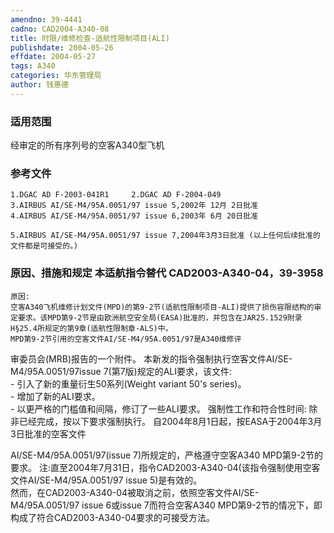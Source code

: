 ```yaml
---
amendno: 39-4441  
cadno: CAD2004-A340-08  
title: 时限/维修检查-适航性限制项目(ALI)  
publishdate: 2004-05-26  
effdate: 2004-05-27  
tags: A340  
categories: 华东管理局  
author: 钱惠德  
---
```

  
### 适用范围  
经审定的所有序列号的空客A340型飞机  
  
<!--more-->  
### 参考文件  
    1.DGAC AD F-2003-041R1     2.DGAC AD F-2004-049  
    3.AIRBUS AI/SE-M4/95A.0051/97 issue 5,2002年 12月 2日批准  
    4.AIRBUS AI/SE-M4/95A.0051/97 issue 6,2003年 6月 20日批准  
  
    5.AIRBUS AI/SE-M4/95A.0051/97 issue 7,2004年3月3日批准 (以上任何后续批准的文件都是可接受的。)  
  
### 原因、措施和规定 本适航指令替代 CAD2003-A340-04，39-3958  
    原因:  
    空客A340飞机维修计划文件(MPD)的第9-2节(适航性限制项目-ALI)提供了损伤容限结构的审定要求。该MPD第9-2节是由欧洲航空安全局(EASA)批准的，并包含在JAR25.1529附录H§25.4所规定的第9章(适航性限制章-ALS)中。  
    MPD第9-2节引用的空客文件AI/SE-M4/95A.0051/97是A340维修评  
  
审委员会(MRB)报告的一个附件。     本新发的指令强制执行空客文件AI/SE-M4/95A.0051/97issue 7(第7版)规定的ALI要求，该文件:  
    - 引入了新的重量衍生50系列(Weight variant 50's series)。  
    - 增加了新的ALI要求。  
    - 以更严格的门槛值和间隔，修订了一些ALI要求。     强制性工作和符合性时间:     除非已经完成，按以下要求强制执行。 自2004年8月1日起，按EASA于2004年3月3日批准的空客文件  
  
AI/SE-M4/95A.0051/97(issue 7)所规定的，严格遵守空客A340 MPD第9-2节的要求。 注:直至2004年7月31日，指令CAD2003-A340-04(该指令强制使用空客文件AI/SE-M4/95A.0051/97 issue 5)是有效的。  
    然而，在CAD2003-A340-04被取消之前，依照空客文件AI/SE-M4/95A.0051/97 issue 6或issue 7而符合空客A340 MPD第9-2节的情况下，即构成了符合CAD2003-A340-04要求的可接受方法。  
